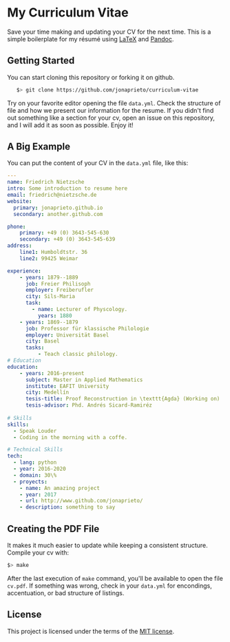 # My Curriculum Vitae

Save your time making and updating your CV for the next time. 
This is a simple boilerplate for my résumé using [LaTeX](https://www.latex-project.org) and [Pandoc](http://pandoc.org).


## Getting Started
You can start cloning this repository or forking it on github.

```Bash
   $> git clone https://github.com/jonaprieto/curriculum-vitae
```

Try on your favorite editor opening the file `data.yml`. Check the structure
of file and how we present our information for the resume. 
If you didn't find out something like a section for your cv, open an
issue on this repository, and I will add it as soon as possible. Enjoy it!

## A Big Example

You can put the content of your CV in the `data.yml` file, like this:

```YAML
---
name: Friedrich Nietzsche
intro: Some introduction to resume here
email: friedrich@nietzsche.de
website:
  primary: jonaprieto.github.io
  secondary: another.github.com

phone:
    primary: +49 (0) 3643-545-630
    secondary: +49 (0) 3643-545-639
address:
    line1: Humboldtstr. 36
    line2: 99425 Weimar

experience:
    - years: 1879--1889
      job: Freier Philisoph
      employer: Freiberufler
      city: Sils-Maria
      task:
        - name: Lecturer of Physcology.
          years: 1880
    - years: 1869--1879
      job: Professor für klassische Philologie
      employer: Universität Basel
      city: Basel
      tasks:
          - Teach classic philology.
# Education
education:
    - years: 2016-present
      subject: Master in Applied Mathematics
      institute: EAFIT University
      city: Medellín
      tesis-title: Proof Reconstruction in \texttt{Agda} (Working on)
      tesis-advisor: Phd. Andrés Sicard-Ramiréz
 
# Skills
skills:
  - Speak Louder
  - Coding in the morning with a coffe.

# Technical Skills
tech:
  - lang: python
  - year: 2016-2020
  - domain: 30\%
  - proyects:
    - name: An amazing project
    - year: 2017
    - url: http://www.github.com/jonaprieto/
    - description: something to say
```

## Creating the PDF File

It makes it much easier to update while keeping a consistent structure.
Compile your cv with:

```Bash
$> make
```
After the last execution of `make` command, you'll be available to
open the file `cv.pdf`. If something was wrong, check in your `data.yml` for
encondings, accentuation, or bad structure of listings.

## License
This project is licensed under the terms of the [MIT license](https://opensource.org/licenses/MIT).